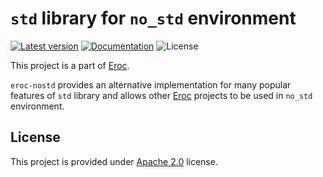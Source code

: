 # `std` library for `no_std` environment

[![Latest version](https://img.shields.io/crates/v/eroc-nostd.svg)](https://crates.io/crates/eroc-nostd)
[![Documentation](https://docs.rs/eroc-nostd/badge.svg)](https://docs.rs/eroc-nostd)
![License](https://img.shields.io/crates/l/eroc-nostd.svg)

This project is a part of [Eroc](https://github.com/radifun/eroc).

`eroc-nostd` provides an alternative implementation for many popular features of `std` library and allows other [Eroc](https://github.com/radifun/eroc) projects to be used in `no_std` environment.

## License

This project is provided under [Apache 2.0](https://www.apache.org/licenses/LICENSE-2.0) license.
